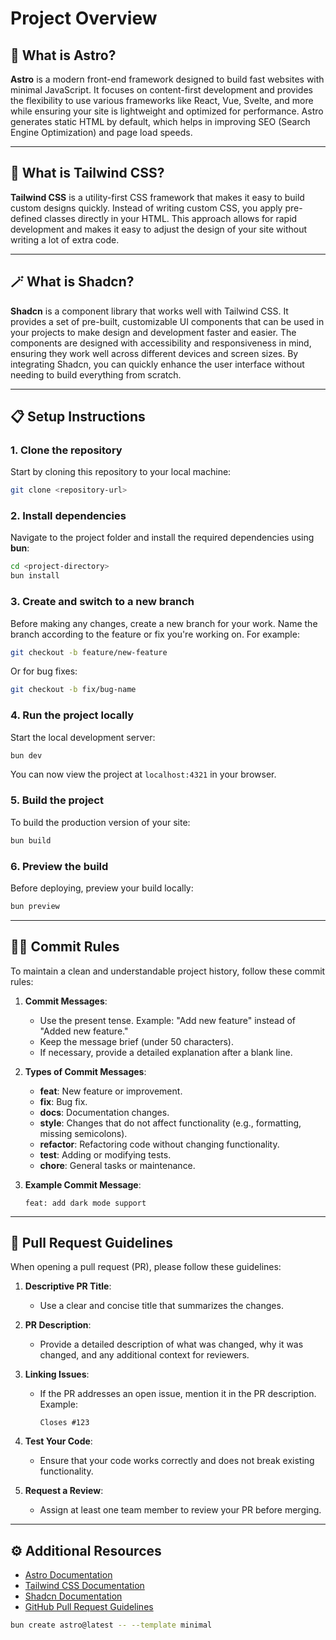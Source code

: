 # Project Overview

## 🚀 What is Astro?

**Astro** is a modern front-end framework designed to build fast websites with minimal JavaScript. It focuses on content-first development and provides the flexibility to use various frameworks like React, Vue, Svelte, and more while ensuring your site is lightweight and optimized for performance. Astro generates static HTML by default, which helps in improving SEO (Search Engine Optimization) and page load speeds.


---

## 🎨 What is Tailwind CSS?

**Tailwind CSS** is a utility-first CSS framework that makes it easy to build custom designs quickly. Instead of writing custom CSS, you apply pre-defined classes directly in your HTML. This approach allows for rapid development and makes it easy to adjust the design of your site without writing a lot of extra code.

---

## 🪄 What is Shadcn?

**Shadcn** is a component library that works well with Tailwind CSS. It provides a set of pre-built, customizable UI components that can be used in your projects to make design and development faster and easier. The components are designed with accessibility and responsiveness in mind, ensuring they work well across different devices and screen sizes. By integrating Shadcn, you can quickly enhance the user interface without needing to build everything from scratch.


---

## 📋 Setup Instructions

### 1. Clone the repository

Start by cloning this repository to your local machine:

```sh
git clone <repository-url>
```

### 2. Install dependencies

Navigate to the project folder and install the required dependencies using **bun**:

```sh
cd <project-directory>
bun install
```

### 3. Create and switch to a new branch

Before making any changes, create a new branch for your work. Name the branch according to the feature or fix you're working on. For example:

```sh
git checkout -b feature/new-feature
```

Or for bug fixes:

```sh
git checkout -b fix/bug-name
```

### 4. Run the project locally

Start the local development server:

```sh
bun dev
```

You can now view the project at `localhost:4321` in your browser.

### 5. Build the project

To build the production version of your site:

```sh
bun build
```

### 6. Preview the build

Before deploying, preview your build locally:

```sh
bun preview
```

---

## 🧑‍💻 Commit Rules

To maintain a clean and understandable project history, follow these commit rules:

1. **Commit Messages**:
   - Use the present tense. Example: "Add new feature" instead of "Added new feature."
   - Keep the message brief (under 50 characters).
   - If necessary, provide a detailed explanation after a blank line.

2. **Types of Commit Messages**:
   - **feat**: New feature or improvement.
   - **fix**: Bug fix.
   - **docs**: Documentation changes.
   - **style**: Changes that do not affect functionality (e.g., formatting, missing semicolons).
   - **refactor**: Refactoring code without changing functionality.
   - **test**: Adding or modifying tests.
   - **chore**: General tasks or maintenance.

3. **Example Commit Message**:
   ```text
   feat: add dark mode support
   ```

---

## 🔄 Pull Request Guidelines

When opening a pull request (PR), please follow these guidelines:

1. **Descriptive PR Title**:
   - Use a clear and concise title that summarizes the changes.

2. **PR Description**:
   - Provide a detailed description of what was changed, why it was changed, and any additional context for reviewers.

3. **Linking Issues**:
   - If the PR addresses an open issue, mention it in the PR description. Example:
     ```text
     Closes #123
     ```

4. **Test Your Code**:
   - Ensure that your code works correctly and does not break existing functionality.

5. **Request a Review**:
   - Assign at least one team member to review your PR before merging.

---

## ⚙️ Additional Resources

- [Astro Documentation](https://astro.build)
- [Tailwind CSS Documentation](https://tailwindcss.com/docs)
- [Shadcn Documentation](https://ui.shadcn.com)
- [GitHub Pull Request Guidelines](https://docs.github.com/en/github/collaborating-with-issues-and-pull-requests/about-pull-requests)


```sh
bun create astro@latest -- --template minimal
```
